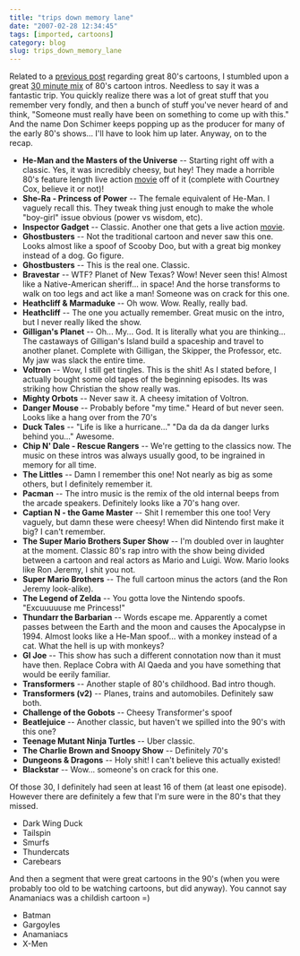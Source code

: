 ```yaml
---
title: "trips down memory lane"
date: "2007-02-28 12:34:45"
tags: [imported, cartoons]
category: blog
slug: trips_down_memory_lane
---
```


Related to a <a href="https://blog.mcstudios.net/2006/03/26/cartoon-nostalgia/">previous post</a> regarding great 80's cartoons, I stumbled upon a great <a title="Relax for a spell and enjoy" href="https://www.youtube.com/watch?v=Bto7l3cKhvk">30 minute mix</a> of 80's cartoon intros. Needless to say it was a fantastic trip. You quickly realize there was a lot of great stuff that you remember very fondly, and then a bunch of stuff you've never heard of and think, "Someone must really have been on something to come up with this." And the name Don Schimer keeps popping up as the producer for many of the early 80's shows... I'll have to look him up later. Anyway, on to the recap.

<ul>
    <li><strong>He-Man and the Masters of the Universe</strong> -- Starting right off with a classic. Yes, it was incredibly cheesy, but hey! They made a horrible 80's feature length live action <a title="oh it was bad" href="https://www.imdb.com/title/tt0093507/">movie</a> off of it (complete with Courtney Cox, believe it or not)!</li>
    <li><strong>She-Ra - Princess of Power</strong> -- The female equivalent of He-Man. I vaguely recall this. They tweak thing just enough to make the whole "boy-girl" issue obvious (power vs wisdom, etc).</li>
    <li><strong>Inspector Gadget</strong> -- Classic. Another one that gets a live action <a title="never saw it though" href="https://www.imdb.com/title/tt0141369/">movie</a>.</li>
    <li><strong>Ghostbusters</strong> -- Not the traditional cartoon and never saw this one. Looks almost like a spoof of Scooby Doo, but with a great big monkey instead of a dog. Go figure. </li>
    <li><strong>Ghostbusters</strong> -- This is the real one. Classic.</li>
    <li><strong>Bravestar</strong> -- WTF? Planet of New Texas? Wow! Never seen this! Almost like a Native-American sheriff... in space! And the horse transforms to walk on too legs and act like a man! Someone was on crack for this one.</li>
    <li><strong>Heathcliff & Marmaduke</strong> -- Oh wow. Wow. Really, really bad.</li>
    <li><strong>Heathcliff</strong> -- The one you actually remember. Great music on the intro, but I never really liked the show.</li>
    <li><strong>Gilligan's Planet</strong> -- Oh... My... God. It is literally what you are thinking... The castaways of Gilligan's Island build a spaceship and travel to another planet. Complete with Gilligan, the Skipper, the Professor, etc. My jaw was slack the entire time.</li>
    <li><strong>Voltron</strong> -- Wow, I still get tingles. This is the shit! As I stated before, I actually bought some old tapes of the beginning episodes. Its was striking how Christian the show really was.</li>
    <li><strong>Mighty Orbots</strong> -- Never saw it. A cheesy imitation of Voltron.</li>
    <li><strong>Danger Mouse</strong> -- Probably before "my time." Heard of but never seen. Looks like a hang over from the 70's</li>
    <li><strong>Duck Tales</strong> -- "Life is like a hurricane..." "Da da da da danger lurks behind you..." Awesome.</li>
    <li><strong>Chip N' Dale - Rescue Rangers</strong> -- We're getting to the classics now. The music on these intros was always usually good, to be ingrained in memory for all time.</li>
    <li><strong>The Littles</strong> -- Damn I remember this one! Not nearly as big as some others, but I definitely remember it.</li>
    <li><strong>Pacman</strong> -- The intro music is the remix of the old internal beeps from the arcade speakers. Definitely looks like a 70's hang over.</li>
    <li><strong>Captian N - the Game Master</strong> -- Shit I remember this one too! Very vaguely, but damn these were cheesy! When did Nintendo first make it big? I can't remember.</li>
    <li><strong>The Super Mario Brothers Super Show</strong> -- I'm doubled over in laughter at the moment. Classic 80's rap intro with the show being divided between a cartoon and real actors as Mario and Luigi. Wow. Mario looks like Ron Jeremy, I shit you not.</li>
    <li><strong>Super Mario Brothers</strong> -- The full cartoon minus the actors (and the Ron Jeremy look-alike).</li>
    <li><strong>The Legend of Zelda</strong> -- You gotta love the Nintendo spoofs. "Excuuuuuse me Princess!"</li>
    <li><strong>Thundarr the Barbarian</strong> -- Words escape me. Apparently a comet passes between the Earth and the moon and causes the Apocalypse in 1994. Almost looks like a He-Man spoof... with a monkey instead of a cat. What the hell is up with monkeys?</li>
    <li><strong>GI Joe</strong> -- This show has such a different connotation now than it must have then. Replace Cobra with Al Qaeda and you have something that would be eerily familiar.</li>
    <li><strong>Transformers</strong> -- Another staple of 80's childhood. Bad intro though.</li>
    <li><strong>Transformers (v2)</strong> -- Planes, trains and automobiles. Definitely saw both.</li>
    <li><strong>Challenge of the Gobots</strong> -- Cheesy Transformer's spoof</li>
    <li><strong>Beatlejuice</strong> -- Another classic, but haven't we spilled into the 90's with this one?</li>
    <li><strong>Teenage Mutant Ninja Turtles</strong> -- Uber classic.</li>
    <li><strong>The Charlie Brown and Snoopy Show</strong> -- Definitely 70's</li>
    <li><strong>Dungeons & Dragons</strong> -- Holy shit! I can't believe this actually existed!</li>
    <li><strong>Blackstar</strong> -- Wow... someone's on crack for this one.</li>
</ul>

Of those 30, I definitely had seen at least 16 of them (at least one episode). However there are definitely a few that I'm sure were in the 80's that they missed.

<ul>
    <li>Dark Wing Duck</li>
    <li>Tailspin</li>
    <li>Smurfs</li>
    <li>Thundercats</li>
    <li>Carebears</li>
</ul>

And then a segment that were great cartoons in the 90's (when you were probably too old to be watching cartoons, but did anyway). You cannot say Anamaniacs was a childish cartoon =)

<ul>
    <li>Batman</li>
    <li>Gargoyles</li>
    <li>Anamaniacs</li>
    <li>X-Men</li>
</ul>
